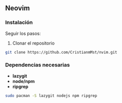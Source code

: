 ## Neovim

### Instalación

Seguir los pasos:

1. Clonar el repositorio

```bash
git clone https://github.com/CristianmMst/nvim.git
```

### Dependencias necesarias

- **lazygit**
- **node/npm**
- **ripgrep**

```bash
sudo pacman -S lazygit nodejs npm ripgrep
```
